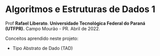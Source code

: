 # Algoritmos e Estruturas de Dados 1
Prof **Rafael Liberato**.
**Universidade Tecnológica Federal do Paraná (UTFPR).**
Campo Mourão - PR.
Abril de 2022.

Conceitos aprendido neste projeto:
- Tipo Abstrato de Dado (TAD)
